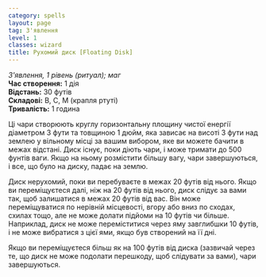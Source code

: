 ```yaml
---
category: spells
layout: page
tag: З'явлення
level: 1
classes: wizard
title: Рухомий диск [Floating Disk]
---
```


_З'явлення, 1 рівень (ритуал); маг_    
**Час створення:** 1 дія    
**Відстань:** 30 футів    
**Складові:** В, С, М (крапля ртуті)    
**Тривалість:** 1 година    

Ці чари створюють круглу горизонтальну площину чистої енергії діаметром 3 фути та товщиною 1 дюйм, яка зависає на висоті 3 фути над землею у вільному місці за вашим вибором, яке ви можете бачити в межах відстані. Диск існує, поки діють чари, і може тримати до 500 фунтів ваги. Якщо на ньому розмістити більшу вагу, чари завершуються, і все, що було на диску, падає на землю.    

Диск нерухомий, поки ви перебуваєте в межах 20 футів від нього. Якщо ви переміщуєтеся далі, ніж на 20 футів від нього, диск слідує за вами так, щоб залишатися в межах 20 футів від вас. Він може переміщуватися по нерівній місцевості, вгору або вниз по сходах, схилах тощо, але не може долати підйоми на 10 футів чи більше. Наприклад, диск не може переміститися через яму завглибшки 10 футів, і не може вибратися з цієї ями, якщо був створений на її дні.    

Якщо ви переміщуєтеся більш як на 100 футів від диска (зазвичай через те, що диск не може подолати перешкоду, щоб слідувати за вами), чари завершуються. 
